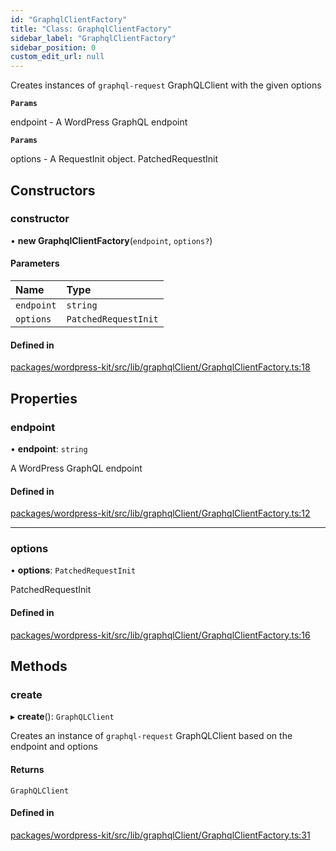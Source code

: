 ```yaml
---
id: "GraphqlClientFactory"
title: "Class: GraphqlClientFactory"
sidebar_label: "GraphqlClientFactory"
sidebar_position: 0
custom_edit_url: null
---
```


Creates instances of `graphql-request` GraphQLClient with the given options

**`Params`**

endpoint - A WordPress GraphQL endpoint

**`Params`**

options - A RequestInit object. PatchedRequestInit

## Constructors

### constructor

• **new GraphqlClientFactory**(`endpoint`, `options?`)

#### Parameters

| Name | Type |
| :------ | :------ |
| `endpoint` | `string` |
| `options` | `PatchedRequestInit` |

#### Defined in

[packages/wordpress-kit/src/lib/graphqlClient/GraphqlClientFactory.ts:18](https://github.com/pantheon-systems/decoupled-kit-js/blob/3cc8708/packages/wordpress-kit/src/lib/graphqlClient/GraphqlClientFactory.ts#L18)

## Properties

### endpoint

• **endpoint**: `string`

A WordPress GraphQL endpoint

#### Defined in

[packages/wordpress-kit/src/lib/graphqlClient/GraphqlClientFactory.ts:12](https://github.com/pantheon-systems/decoupled-kit-js/blob/3cc8708/packages/wordpress-kit/src/lib/graphqlClient/GraphqlClientFactory.ts#L12)

___

### options

• **options**: `PatchedRequestInit`

PatchedRequestInit

#### Defined in

[packages/wordpress-kit/src/lib/graphqlClient/GraphqlClientFactory.ts:16](https://github.com/pantheon-systems/decoupled-kit-js/blob/3cc8708/packages/wordpress-kit/src/lib/graphqlClient/GraphqlClientFactory.ts#L16)

## Methods

### create

▸ **create**(): `GraphQLClient`

Creates an instance of `graphql-request` GraphQLClient based on the endpoint and options

#### Returns

`GraphQLClient`

#### Defined in

[packages/wordpress-kit/src/lib/graphqlClient/GraphqlClientFactory.ts:31](https://github.com/pantheon-systems/decoupled-kit-js/blob/3cc8708/packages/wordpress-kit/src/lib/graphqlClient/GraphqlClientFactory.ts#L31)
